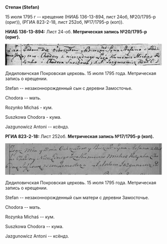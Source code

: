**Степан (Stefan)**

15 июля 1795 г -- крещение (НИАБ 136-13-894, лист 24об, №20/1795-р
(ориг)), (РГИА 823-2-18, лист 252об, №17/1795-р (коп)).

**НИАБ 136-13-894:** Лист 24-об. **Метрическая запись №20/1795-р
(ориг).**

![](./media/9a7c8f498ff85b05756e5d01853e306ebb39b481.png)

Дедиловичская Покровская церковь. 15 июля 1795 года. Метрическая запись
о крещении.

Stefan -- незаконнорожденный сын с деревни Замосточье.

Chodora -- мать.

Rozynko Michaś - кум.

Suszkowa Chodora - кума.

Jazgunowicz Antoni -- ксёндз.

**РГИА 823-2-18:** Лист 252об. **Метрическая запись №17/1795-р (коп).**

![](./media/9b65066d4db79d0dd6d6efefa9c5d64a944851e9.png)

Дедиловичская Покровская церковь. 15 июля 1795 года. Метрическая запись
о крещении.

Stefan -- незаконнорожденный сын матери с деревни Замосточье.

Chodora -- мать.

Rozynka Michaś -- кум.

Suszkowa Chodora -- кума.

Jazgunowicz Antoni -- ксёндз.
